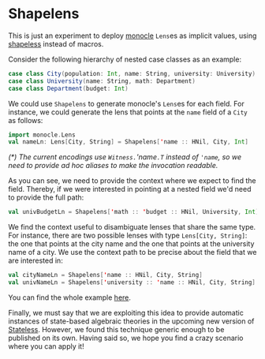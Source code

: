 # Shapelens

This is just an experiment to deploy [monocle](https://github.com/julien-truffaut/Monocle) `Lens`es as implicit values, using [shapeless](https://github.com/milessabin/shapeless) instead of macros. 

Consider the following hierarchy of nested case classes as an example:

```scala
case class City(population: Int, name: String, university: University)
case class University(name: String, math: Department)
case class Department(budget: Int)
```

We could use `Shapelens` to generate monocle's `Lens`es for each field. For instance, we could generate the lens that points at the `name` field of a `City` as follows:

```scala
import monocle.Lens
val nameLn: Lens[City, String] = Shapelens['name :: HNil, City, Int]
```

_(*) The current encodings use `Witness.`'name`.T` instead of `'name`, so we need to provide ad hoc aliases to make the invocation readable._

As you can see, we need to provide the context where we expect to find the field. Thereby, if we were interested in pointing at a nested field we'd need to provide the full path:

```scala
val univBudgetLn = Shapelens['math :: 'budget :: HNil, University, Int]
``` 

We find the context useful to disambiguate lenses that share the same type. For instance, there are two possible lenses with type `Lens[City, String]`: the one that points at the city name and the one that points at the university name of a city. We use the context path to be precise about the field that we are interested in:

```scala
val cityNameLn = Shapelens['name :: HNil, City, String]
val univNameLn = Shapelens['university :: 'name :: HNil, City, String]
```

You can find the whole example [here](src/test/scala/University.scala).

Finally, we must say that we are exploiting this idea to provide automatic instances of state-based algebraic theories in the upcoming new version of [Stateless](http://github.com/hablapps/stateless). However, we found this technique generic enough to be published on its own. Having said so, we hope you find a crazy scenario where you can apply it! 

